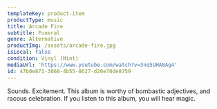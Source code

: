 ```yaml
---
templateKey: product-item
productType: music
title: Arcade Fire
subtitle: Funeral
genre: Alternative
productImg: /assets/arcade-fire.jpg
isLocal: false
condition: Vinyl (Mint)
mediaUrl: 'https://www.youtube.com/watch?v=3nq5UHA8Ag4'
id: 47b0e871-3068-4b55-8627-d20e70de8759
---
```

Sounds. Excitement. This album is worthy of bombastic adjectives, and racous celebration.  If you listen to this album, you will hear magic.
